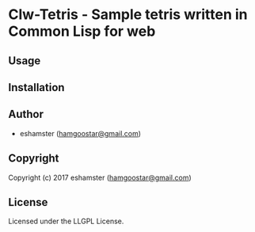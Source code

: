 # Clw-Tetris - Sample tetris written in Common Lisp for web

## Usage

## Installation

## Author

* eshamster (hamgoostar@gmail.com)

## Copyright

Copyright (c) 2017 eshamster (hamgoostar@gmail.com)

## License

Licensed under the LLGPL License.
